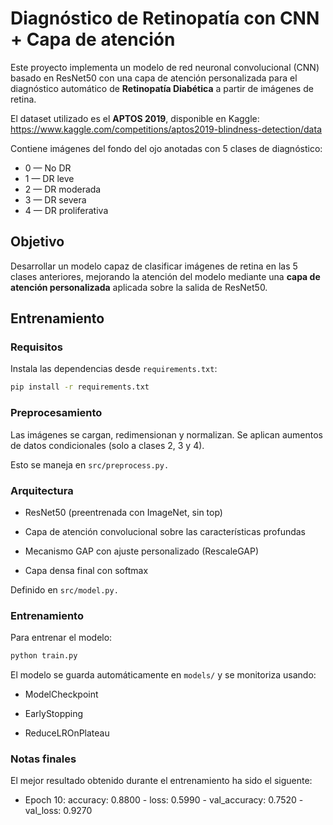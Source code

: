 # Diagnóstico de Retinopatía con CNN + Capa de atención

Este proyecto implementa un modelo de red neuronal convolucional (CNN) basado en ResNet50 con una capa de atención personalizada para el diagnóstico automático de **Retinopatía Diabética** a partir de imágenes de retina.

El dataset utilizado es el **APTOS 2019**, disponible en Kaggle:  
https://www.kaggle.com/competitions/aptos2019-blindness-detection/data

Contiene imágenes del fondo del ojo anotadas con 5 clases de diagnóstico:

- 0 — No DR
- 1 — DR leve
- 2 — DR moderada
- 3 — DR severa
- 4 — DR proliferativa

## Objetivo

Desarrollar un modelo capaz de clasificar imágenes de retina en las 5 clases anteriores, mejorando la atención del modelo mediante una **capa de atención personalizada** aplicada sobre la salida de ResNet50.

## Entrenamiento

### Requisitos

Instala las dependencias desde `requirements.txt`:

```bash
pip install -r requirements.txt
```


### Preprocesamiento

Las imágenes se cargan, redimensionan y normalizan. Se aplican aumentos de datos condicionales (solo a clases 2, 3 y 4).

Esto se maneja en `src/preprocess.py.`

### Arquitectura

- ResNet50 (preentrenada con ImageNet, sin top)

- Capa de atención convolucional sobre las características profundas

- Mecanismo GAP con ajuste personalizado (RescaleGAP)

- Capa densa final con softmax

Definido en `src/model.py.`


### Entrenamiento

Para entrenar el modelo:

```bash
python train.py
```

El modelo se guarda automáticamente en `models/` y se monitoriza usando:

- ModelCheckpoint

- EarlyStopping

- ReduceLROnPlateau

### Notas finales

El mejor resultado obtenido durante el entrenamiento ha sido el siguente:

 - Epoch 10: accuracy: 0.8800 - loss: 0.5990 - val_accuracy: 0.7520 - val_loss: 0.9270




